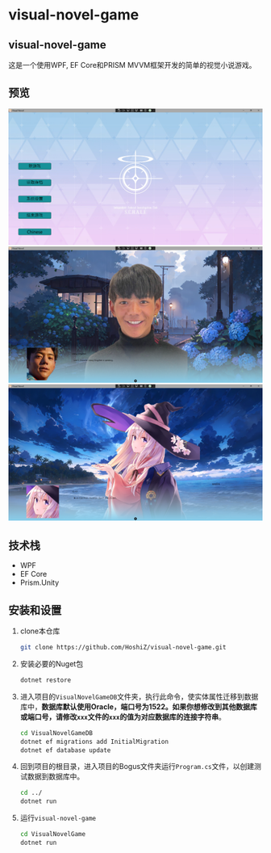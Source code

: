 # visual-novel-game
## visual-novel-game

这是一个使用WPF, EF Core和PRISM MVVM框架开发的简单的视觉小说游戏。



## 预览

![Example Image1](./VisualNovelGame/Resources/pictures/a1.png)
![Example Image2](./VisualNovelGame/Resources/pictures/a2.png)
![Example Image3](./VisualNovelGame/Resources/pictures/a3.png)



## 技术栈

- WPF
- EF Core
- Prism.Unity



## 安装和设置

1. clone本仓库

    ``` bash
    git clone https://github.com/HoshiZ/visual-novel-game.git
    ```
2. 安装必要的Nuget包
    ``` bash
    dotnet restore
    ```
3. 进入项目的`VisualNovelGameDB`文件夹，执行此命令，使实体属性迁移到数据库中，**数据库默认使用Oracle，端口号为1522。如果你想修改到其他数据库或端口号，请修改`xxx`文件的`xxx`的值为对应数据库的连接字符串**。
    ``` bash
    cd VisualNovelGameDB
    dotnet ef migrations add InitialMigration
    dotnet ef database update
    ```
4. 回到项目的根目录，进入项目的Bogus文件夹运行`Program.cs`文件，以创建测试数据到数据库中。
    ``` bash
    cd ../
    dotnet run
    ```
5. 运行`visual-novel-game`
     ``` bash
     cd VisualNovelGame
     dotnet run
     ```   
